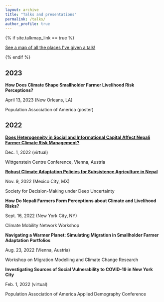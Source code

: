```yaml
---
layout: archive
title: "Talks and presentations"
permalink: /talks/
author_profile: true
---
```


{% if site.talkmap_link == true %}

<p style="text-decoration:underline;"><a href="/talkmap.html">See a map of all the places I've given a talk!</a></p>

{% endif %}

## 2023
**How Does Climate Shape Smallholder Farmer Livelihood Risk Perceptions?**

April 13, 2023 (New Orleans, LA)

Population Association of America (poster)

## 2022

[**Does Heterogeneity in Social and Informational Capital Affect Nepali Farmer Climate Risk Management?**](/files/12.01.2022_Wittgenstein_final.pdf)

Dec. 1, 2022 (virtual)

Wittgenstein Centre Conference, Vienna, Austria

[**Robust Climate Adaptation Policies for Subsistence Agriculture in Nepal**](/files/11.09.2022_DMDUPresentation_NCL.pdf)

Nov. 9, 2022 (Mexico City, MX)

Society for Decision-Making under Deep Uncertainty

**How Do Nepali Farmers Form Perceptions about Climate and Livelihood Risks?**

Sept. 16, 2022 (New York City, NY)

Climate Mobility Network Workshop

**Navigating a Warmer Planet: Simulating Migration in Smallholder Farmer Adaptation Portfolios**

Aug. 23, 2022 (Vienna, Austria)

Workshop on Migration Modelling and Climate Change Research

**Investigating Sources of Social Vulnerability to COVID-19 in New York City**

Feb. 1, 2022 (virtual)

Population Association of America Applied Demography Conference